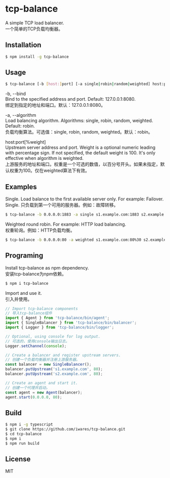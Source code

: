 # tcp-balance

A simple TCP load balancer.<br/>
一个简单的TCP负载均衡器。

## Installation

```bash
$ npm install -g tcp-balance
```

## Usage

```bash
$ tcp-balance [-b [host:]port] [-a single|robin|random|weighted] host:port[%weight] [host:port[%weight]...]
```

-b, --bind<br/>
Bind to the specified address and port. Default: 127.0.0.1:8080.<br/>
绑定到指定的地址和端口。默认：127.0.0.1:8080。

-a, --algorithm<br/>
Load balancing algorithm. Algorithms: single, robin, random, weighted. Default: robin.<br/>
负载均衡算法。可选值：single, robin, random, weighted。默认：robin。

host:port[%weight]<br/>
Upstream server address and port. Weight is a optional numeric leading with percentage sign. If not specified, the default weight is 100. It's only effective when algorithm is weighted.<br/>
上游服务的地址和端口。权重是一个可选的数值，以百分号开头。如果未指定，默认权重为100。仅在weighted算法下有效。

## Examples

Single. Load balance to the first available server only. For example: Failover.<br/>
Single. 只负载到第一个可用的服务器。例如：故障转移。
```bash
$ tcp-balance -b 0.0.0.0:1883 -a single s1.example.com:1883 s2.example.com:1883
```

Weighted round robin. For example: HTTP load balancing.<br/>
权重轮询。例如：HTTP负载均衡。
```bash
$ tcp-balance -b 0.0.0.0:80 -a weighted s1.example.com:80%30 s2.example.com:80%70
```

## Programing

Install tcp-balance as npm dependency.<br/>
安装tcp-balance为npm依赖。

```bash
$ npm i tcp-balance
```

Import and use it.<br/>
引入并使用。

```typescript
// Import tcp-balance components
// 导入tcp-balance组件
import { Agent } from 'tcp-balance/bin/agent';
import { SingleBalancer } from 'tcp-balance/bin/balancer';
import { Logger } from 'tcp-balance/bin/logger';

// Optional, using console for log output.
// 可选的，使用console输出日志。
Logger.setChannel(console);

// Create a balancer and register upstream servers.
// 创建一个负载均衡器并注册上游服务器。
const balancer = new SingleBalancer();
balancer.putUpstream('s1.example.com', 80);
balancer.putUpstream('s2.example.com', 80);

// Create an agent and start it.
// 创建一个代理并启动。
const agent = new Agent(balancer);
agent.start(0.0.0.0, 80);
```

## Build
```bash
$ npm i -g typescript
$ git clone https://github.com/iwares/tcp-balance.git
$ cd tcp-balance
$ npm i
$ npm run build
```

## License
MIT
